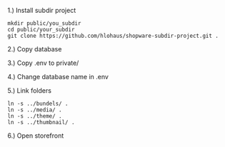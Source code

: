 1.) Install subdir project

    mkdir public/you_subdir
    cd public/your_subdir
    git clone https://github.com/hlohaus/shopware-subdir-project.git .
    
2.) Copy database

3.) Copy .env to private/

4.) Change database name in .env

5.) Link folders

    ln -s ../bundels/ .
    ln -s ../media/ .
    ln -s ../theme/ .
    ln -s ../thumbnail/ .
    
6.) Open storefront
